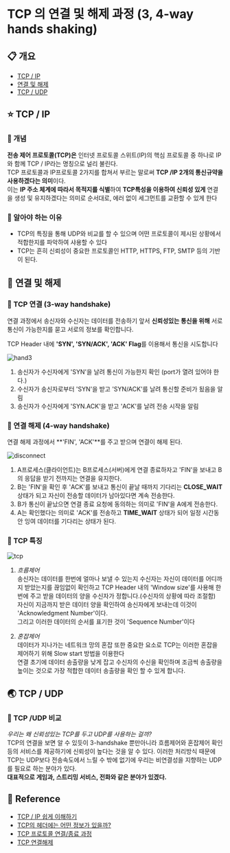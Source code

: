 # TCP 의 연결 및 해제 과정 (3, 4-way hands shaking)

## 📋 개요

- [TCP / IP](#1)
- [연결 및 해제](#2)
- [TCP / UDP](#3)

<div id="1"></div>

## ⭐️ TCP / IP

### 📍 개념

**전송 제어 프로토콜(TCP)은** 인터넷 프로토콜 스위트(IP)의 핵심 프로토콜 중 하나로 IP와 함께 TCP / IP라는 명칭으로 널리 불린다.
<br>TCP 프로토콜과 IP프로토콜 2가지를 합쳐서 부르는 말로써 **TCP /IP 2개의 통신규약을 사용하겠다는 의미**이다.
<br>이는 **IP 주소 체계에 따라서 목적지를 식별**하여 **TCP특성을 이용하여 신뢰성 있게** 연결을 생성 및 유지하겠다는 의미로 순서대로, 에러 없이 세그먼트를 교환할 수 있게 한다

### 📍 알아야 하는 이유

- TCP의 특징을 통해 UDP와 비교를 할 수 있으며 어떤 프로토콜이 제시된 상황에서 적합한지를 파악하여 샤용할 수 있다
- TCP는 흔히 신뢰성이 중요한 프로토콜인 HTTP, HTTPS, FTP, SMTP 등의 기반이 된다.

<div id="2"></div>

## 💨 연결 및 해제

### 📍 TCP 연결 (3-way handshake)

연결 과정에서 송신자와 수신자는 데이터를 전송하기 앞서 **신뢰성있는 통신을 위해** 서로 통신이 가능한지를 묻고 서로의 정보를 확인합니다.

TCP Header 내에 **'SYN', 'SYN/ACK', 'ACK' Flag**를 이용해서 통신을 시도합니다

![hand3](https://github.com/kangsinbeom/fastcampus/assets/83047601/8b30339d-6c61-4926-977e-eb17e19c3940)

1. 송신자가 수신자에게 'SYN'을 날려 통신이 가능한지 확인 (port가 열려 있어야 한다.)
2. 수신자가 송신자로부터 'SYN'을 받고 'SYN/ACK'를 날려 통신할 준비가 됬음을 알림
3. 송신자가 수신자에게 'SYN.ACK'을 받고 'ACK'를 날려 전송 시작을 알림

### 📍 연결 해제 (4-way handshake)

연결 해제 과정에서 **'FIN', 'ACK'**를 주고 받으며 연결이 해제 된다.

![disconnect](https://github.com/kangsinbeom/fastcampus/assets/83047601/a85c4e55-3332-43ef-a112-b0676e455baf)

1. A프로세스(클라이언트)는 B프로세스(서버)에게 연결 종료하자고 'FIN'을 보내고 B의 응답을 받기 전까지는 연결을 유지한다.
2. B는 'FIN'을 확인 후 'ACK'를 보내고 통신이 끝날 때까지 기다리는 **CLOSE_WAIT** 상태가 되고 자신이 전송할 데이터가 남아있다면 계속 전송한다.
3. B가 통신이 끝났으면 연결 종료 요청에 동의하는 의미로 'FIN'을 A에게 전송한다.
4. A는 확인했다는 의미로 'ACK'를 전송하고 **TIME_WAIT** 상태가 되어 일정 시간동안 잉여 데이터를 기다리는 상태가 된다.

### 📍 TCP 특징

![tcp](https://github.com/kangsinbeom/fastcampus/assets/83047601/8557cd2d-3ca8-4aed-8d0d-049343046d5b)

1. _흐름제어_
   <br>송신자는 데이터를 한번에 얼마나 보낼 수 있는지 수신자는 자신이 데이터를 어디까지 받았는지를 끊임없이 확인하고 TCP Header 내의 'Window size'를 사용해 한번에 주고 받을 데이터의 양을 수신자가 정합니다.(수신자의 상황에 따라 조절함)
   <br>자신이 지금까지 받은 데이터 양을 확인하여 송신자에게 보내는데 이것이 'Acknowledgment Number'이다.
   <br>그리고 이러한 데이터의 순서를 표기한 것이 'Sequence Number'이다

2. _혼잡제어_
   <br>데이터가 지나가는 네트워크 망의 혼잡 또한 중요한 요소로 TCP는 이러한 혼잡을 제어하기 위해 Slow start 방법을 이용한다
   <br>연결 초기에 데이터 송출량을 낮게 잡고 수신자의 수신을 확인하며 조금씩 송출량을 높이는 것으로 가장 적합한 데이터 송출량을 확인 할 수 있게 합니다.

<div id="3"></div>

## 🌏 TCP / UDP

### 📍 TCP /UDP 비교

_우리는 왜 신뢰성있는 TCP를 두고 UDP를 사용하는 걸까?_
<br>TCP의 연결을 보면 알 수 있듯이 3-handshake 뿐만아니라 흐름제어와 혼잡제어 확인 등의 서비스를 제공하기에 신뢰성이 높다는 것을 알 수 있다. 이러한 처리방식 때문에 TCP는 UDP보다 전송속도에서 느릴 수 밖에 없기에 우리는 비연결성을 지향하는 UDP를 필요로 하는 분야가 있다.
<br>**대표적으로 게임과, 스트리밍 서비스, 전화와 같은 분야가 있겠다.**

## 📌 Reference

- [TCP / IP 쉽게 이해하기 ](https://aws-hyoh.tistory.com/entry/TCPIP-%EC%89%BD%EA%B2%8C-%EC%9D%B4%ED%95%B4%ED%95%98%EA%B8%B0)
- [TCP의 헤더에는 어떤 정보가 있을까?](https://evan-moon.github.io/2019/11/10/header-of-tcp/)
- [TCP 프로토콜 연결/종료 과정](https://velog.io/@ragnarok_code/Network-TCP-%ED%94%84%EB%A1%9C%ED%86%A0%EC%BD%9C-%EC%97%B0%EA%B2%B0%EC%A2%85%EB%A3%8C-%EA%B3%BC%EC%A0%95)
- [TCP 연결해제](https://velog.io/@pjh612/OSI-7%EA%B3%84%EC%B8%B5-%EC%A0%84%EC%86%A1-%EA%B3%84%EC%B8%B5)
